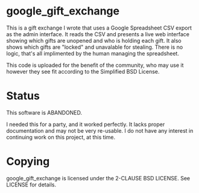 google_gift_exchange
====================

This is a gift exchange I wrote that uses a Google Spreadsheet CSV export as
the admin interface.  It reads the CSV and presents a live web interface
showing which gifts are unopened and who is holding each gift.  It also shows
which gifts are "locked" and unavalable for stealing.  There is no logic,
that's all implimented by the human managing the spreadsheet.

This code is uploaded for the benefit of the community, who may use it however
they see fit according to the Simplified BSD License.

Status
======

This software is ABANDONED.

I needed this for a party, and it worked perfectly.  It lacks proper 
documentation and may not be very re-usable.  I do not have any interest
in continuing work on this project, at this time.

Copying
=======

google_gift_exchange is licensed under the 2-CLAUSE BSD LICENSE.  See
LICENSE for details.
